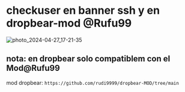 # checkuser en banner ssh y en dropbear-mod @Rufu99

![photo_2024-04-27_17-21-35](https://github.com/rudi9999/ADMRufu/assets/67137156/8f7ff912-f223-44dd-bceb-27b2f19141d2)

## nota: en dropbear solo compatiblem con el Mod@Rufu99

mod dropbear: `https://github.com/rudi9999/dropbear-MOD/tree/main`
